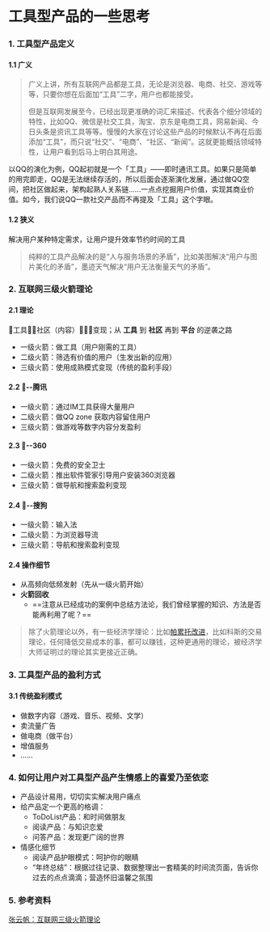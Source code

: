 # 工具型产品的一些思考



### 1. 工具型产品定义

#### 1.1 广义

> 广义上讲，所有互联网产品都是工具，无论是浏览器、电商、社交、游戏等等，只要你想在后面加“工具”二字，用户也都能接受。
>
> 但是互联网发展至今，已经出现更准确的词汇来描述、代表各个细分领域的特性，比如QQ、微信是社交工具，淘宝、京东是电商工具，网易新闻、今日头条是资讯工具等等。慢慢的大家在讨论这些产品的时候默认不再在后面添加“工具”，而只说“社交”、“电商”、“社区、“新闻”。这就更能概括领域特性，让用户看到后马上明白其用途。

以QQ的演化为例，QQ起初就是一个「工具」——即时通讯工具。如果只是简单的用完即走，QQ是无法继续存活的，所以后面会逐渐演化发展，通过做QQ空间，把社区做起来，架构起熟人关系链......一点点挖掘用户价值，实现其商业价值。如今，我们说QQ一款社交产品而不再提及「工具」这个字眼。

#### 1.2 狭义

解决用户某种特定需求，让用户提升效率节约时间的工具

> 纯粹的工具产品解决的是“人与服务场景的矛盾”，比如美图解决“用户与图片美化的矛盾”，墨迹天气解决“用户无法衡量天气的矛盾”。



### 2. 互联网三级火箭理论

#### 2.1 理论

🚀工具🚀🚀社区（内容）🚀🚀🚀变现；从 **工具** 到 **社区** 再到 **平台** 的逆袭之路

- 一级火箭：做工具（用户刚需的工具）
- 二级火箭：筛选有价值的用户（生发出新的应用）
- 三级火箭：使用成熟模式变现（传统的盈利手段）

#### 2.2 🌰--腾讯

- 一级火箭：通过IM工具获得大量用户
- 二级火箭：做QQ zone 获取内容留住用户
- 三级火箭：做游戏等数字内容分发盈利

#### 2.3 🌰--360

- 一级火箭：免费的安全卫士
- 二级火箭：推出软件管家引导用户安装360浏览器
- 三级火箭：做导航和搜索盈利变现

#### 2.4 🌰--搜狗

- 一级火箭：输入法
- 二级火箭：为浏览器导流
- 三级火箭：导航和搜索盈利变现

#### 2.4 操作细节

- 从高频向低频发射（先从一级火箭开始）
- **火箭回收**
    - ==注意从已经成功的案例中总结方法论，我们曾经掌握的知识、方法是否能再利用了呢？==

> 除了火箭理论以外，有一些经济学理论：比如[帕累托改进](https://baike.baidu.com/item/帕累托优化/1225877?fromtitle=帕累托改进&fromid=9595186&fr=aladdin)，比如科斯的交易理论，任何降低交易成本的事，都可以赚钱，这种更通用的理论，被经济学大师证明过的理论其实更接近正确。

### 3. 工具型产品的盈利方式

#### 3.1 传统盈利模式

- 做数字内容（游戏、音乐、视频、文学）
- 卖流量广告
- 做电商（做平台）
- 增值服务
- ......



### 4. 如何让用户对工具型产品产生情感上的喜爱乃至依恋

- 产品设计易用，切切实实解决用户痛点
- 给产品定一个更高的格调：
    - ToDoList产品：和时间做朋友
    - 阅读产品：与知识恋爱
    - 问答产品：发现更广阔的世界
- 情感化细节
    - 阅读产品护眼模式：呵护你的眼睛
    - “年终总结”：根据过往记录、数据整理出一套精美的时间流页面，告诉你过去的点点滴滴；营造怀旧温馨之氛围




### 5. 参考资料

[张云帆：互联网三级火箭理论](http://www.sohu.com/a/206464380_661563)

